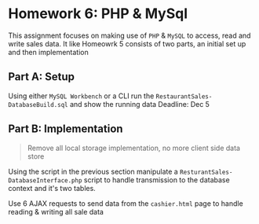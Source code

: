 # Homework 6: PHP & MySql

This assignment focuses on making use of `PHP` & `MySQL` to access, read and write sales data.
It like Homeowrk 5 consists of two parts, an initial set up and then implementation

## Part A: Setup

Using either `MySQL Workbench` or a CLI run the `RestaurantSales-DatabaseBuild.sql` and show the running data
Deadline: Dec 5

## Part B: Implementation

> Remove all local storage implementation, no more client side data store

Using the script in the previous section manipulate a `ResturantSales-DatabaseInterface.php` script to handle transmission to the database context and it's two tables. 

Use 6 AJAX requests to send data from the `cashier.html` page to handle reading & writing all sale data



